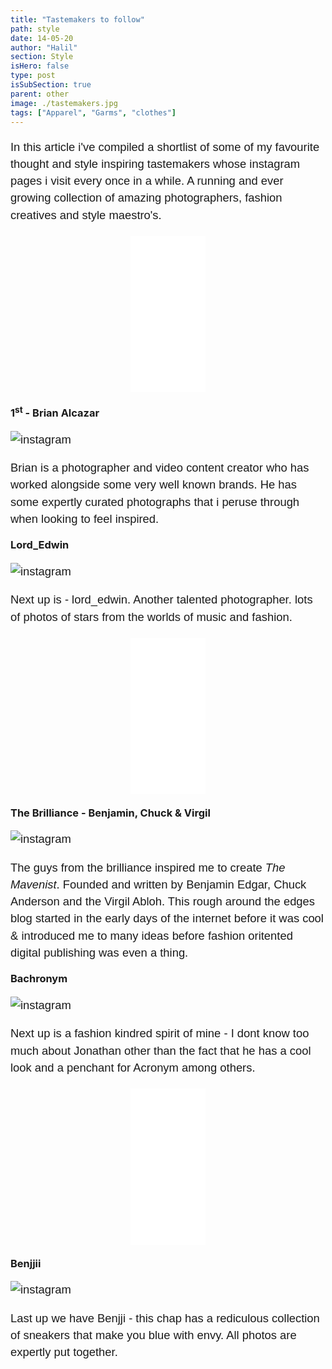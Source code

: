 ```yaml
---
title: "Tastemakers to follow"
path: style
date: 14-05-20
author: "Halil"
section: Style
isHero: false
type: post
isSubSection: true
parent: other
image: ./tastemakers.jpg
tags: ["Apparel", "Garms", "clothes"]
---
```

<style>

@import url('https://fonts.googleapis.com/css2?family=Marck+Script&display=swap');
@import url('https://fonts.googleapis.com/css2?family=Lato:ital,wght@0,400;0,700;1,400;1,700&display=swap');
@import url('https://fonts.googleapis.com/css2?family=Changa&display=swap');

.container {
    margin: 20px 0 0 0;
    display: flex;
    justify-content: space-between;
    height: 250px;

    @media (min-width: 768px) {
        margin: 20px auto 20px auto;
        width: 75%;
    }
}

.container iframe {
    margin: 0 auto;
    display: block;
}

div > .gatsby-resp-iframe-wrapper {
    width: 90%;
    padding-bottom: 155% !important;
    margin: 0 auto;
    border: 1px solid #ccc;
}

iframe {
    height: 100% !important;
}

p {
    font-size: 0.9rem;
    line-height: 1.85rem;
    font-family: 'Lato', sans-serif;
}

ul > li {
    font-size: 0.9rem;
    line-height: 1.45rem;
    letter-spacing: 0.025rem;
    font-family: 'Lato', sans-serif;
}

h3 {
    margin: 15px 0 0 0;
}

h4 {
    font-family: Arial, Helvetica, sans-serif;
    font-size: 1.4rem;
    letter-spacing: 0.005rem;
    color: #000000
    padding: 0;
    margin: 10px 0 30px 0;
}

@media (min-width: 768px) {

    div > .gatsby-resp-iframe-wrapper {
        width: 55%;
        padding-bottom: 90% !important;
        margin: 0 auto;
    }

    iframe {
        height: 100% !important;
    }

    p {
        font-size: 1.15rem;
        line-height: 1.7rem;
        font-family: 'Nunito', sans-serif;sans-serif;
    }

    ul > li {
        font-size: 1.05rem;
        line-height: 1.55rem;
        font-family: 'Nunito', sans-serif;sans-serif;
    }

    h4 {
        font-size: 1.8rem;
    }
}

@media (min-width: 1024px) {

    div > .gatsby-resp-iframe-wrapper {
        width: 55%;
        padding-bottom: 85% !important;
        margin: 0 auto;
    }

    iframe {
        height: 100% !important;
    }

    p {
        font-size: 1.15rem;
        line-height: 1.7rem;
        font-family: 'Nunito', sans-serif;sans-serif;
    }

    ul > li {
        font-size: 1.05rem;
        line-height: 1.55rem;
        font-family: 'Nunito', sans-serif;sans-serif;
    }

    h4 {
        font-size: 2rem;
    }
}

</style>

In this article i've compiled a shortlist of some of my favourite thought and style inspiring tastemakers whose instagram pages i visit every once in a while.
A running and ever growing collection of amazing photographers, fashion creatives and style maestro's. 

<div class="container">
    <iframe style="width:120px;height:240px;" marginwidth="0" marginheight="0" scrolling="no" frameborder="0" src="//ws-eu.amazon-adsystem.com/widgets/q?ServiceVersion=20070822&OneJS=1&Operation=GetAdHtml&MarketPlace=GB&source=ac&ref=tf_til&ad_type=product_link&tracking_id=themavenist-21&marketplace=amazon&region=GB&placement=B00WXMPFZI&asins=B00WXMPFZI&linkId=c7630d4c45aaf2696e846d289c03d9b4&show_border=true&link_opens_in_new_window=true&price_color=333333&title_color=0066c0&bg_color=ffffff">
    </iframe>

</div>

### 1<sup>st</sup> - Brian Alcazar

![instagram](BvGDMqoD5Hd)

Brian is a photographer and video content creator who has worked alongside some very well known brands. 
He has some expertly curated photographs that i peruse through when looking to feel inspired.	

### Lord_Edwin

![instagram](BbnK0afh9VZ)

Next up is - lord_edwin. Another talented photographer. 
lots of photos of stars from the worlds of music and fashion.
<div class="container">
    <iframe style="width:120px;height:540px;" marginwidth="0" marginheight="0" scrolling="no" frameborder="0" src="//ws-eu.amazon-adsystem.com/widgets/q?ServiceVersion=20070822&OneJS=1&Operation=GetAdHtml&MarketPlace=GB&source=ac&ref=tf_til&ad_type=product_link&tracking_id=themavenist-21&marketplace=amazon&region=GB&placement=B014KPLT9Q&asins=B014KPLT9Q&linkId=0ca9d1ac31e7b4a3adef000b65e931ef&show_border=true&link_opens_in_new_window=true&price_color=333333&title_color=0066c0&bg_color=ffffff">
    </iframe>
</div>

### The Brilliance - Benjamin, Chuck & Virgil

![instagram](BW3gMeKlC6i)

The guys from the brilliance inspired me to create *The Mavenist*.
Founded and written by Benjamin Edgar, Chuck Anderson and the Virgil Abloh.
This rough around the edges blog started in the early days of the internet before it was cool & 
introduced me to many ideas before fashion oritented digital publishing was even a thing.

### Bachronym

![instagram](BedxaLSnRDY)

Next up is a fashion kindred spirit of mine - I dont know too much about Jonathan other than the fact that he has a cool look and a penchant for Acronym
among others.

<div class="container">
<iframe style="width:120px;height:240px;" marginwidth="0" marginheight="0" scrolling="no" frameborder="0" src="//ws-eu.amazon-adsystem.com/widgets/q?ServiceVersion=20070822&OneJS=1&Operation=GetAdHtml&MarketPlace=GB&source=ac&ref=tf_til&ad_type=product_link&tracking_id=themavenist-21&marketplace=amazon&region=GB&placement=B0040EGNIU&asins=B0040EGNIU&linkId=64b312dc475a89a92574ad42807a5f0c&show_border=true&link_opens_in_new_window=true&price_color=333333&title_color=0066c0&bg_color=ffffff">
</iframe>
</div>

### Benjjii

![instagram](B7kJSSAHce9)

Last up we have Benjji - this chap has a rediculous collection of sneakers that make you blue with envy.
All photos are expertly put together.